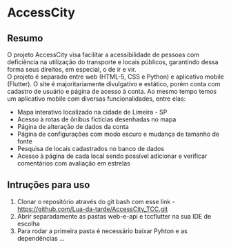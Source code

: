 # AccessCity
## Resumo
O projeto AccessCity visa facilitar a acessibilidade de pessoas com deficiência na utilização do transporte e locais públicos, garantindo dessa forma seus direitos, em especial, o de ir e vir.   
O projeto é separado entre web (HTML-5, CSS e Python) e aplicativo mobile (Flutter). O site é majoritariamente divulgativo e estático, porém conta com cadastro de usuário e página de acesso à conta. Ao mesmo tempo temos um aplicativo mobile com diversas funcionalidades, entre elas:
* Mapa interativo localizado na cidade de Limeira - SP
* Acesso à rotas de ônibus fictícias desenhadas no mapa
* Página de alteração de dados da conta
* Página de configurações com modo escuro e mudança de tamanho de fonte
* Pesquisa de locais cadastrados no banco de dados
* Acesso à página de cada local sendo possível adicionar e verificar comentários com avaliação em estrelas  

## Intruções para uso  
1. Clonar o repositório através do git bash com esse link - https://github.com/Lua-da-tarde/AccessCity_TCC.git
2. Abrir separadamente as pastas web-e-api e tccflutter na sua IDE de escolha
3. Para rodar a primeira pasta é necessário baixar Pyhton e as dependências ...

